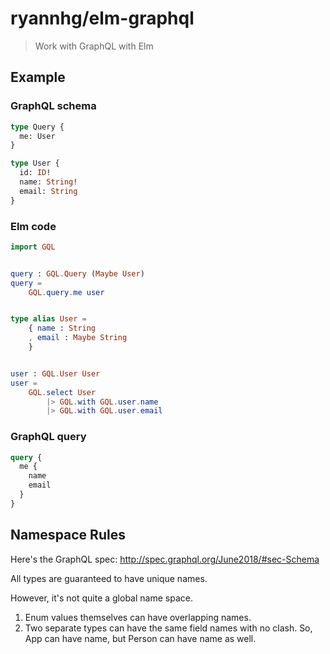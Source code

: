 # ryannhg/elm-graphql

> Work with GraphQL with Elm

## Example

### GraphQL schema

```graphql
type Query {
  me: User
}

type User {
  id: ID!
  name: String!
  email: String
}
```

### Elm code

```elm
import GQL


query : GQL.Query (Maybe User)
query =
    GQL.query.me user


type alias User =
    { name : String
    , email : Maybe String
    }


user : GQL.User User
user =
    GQL.select User
        |> GQL.with GQL.user.name
        |> GQL.with GQL.user.email
```

### GraphQL query

```graphql
query {
  me {
    name
    email
  }
}
```

## Namespace Rules

Here's the GraphQL spec: http://spec.graphql.org/June2018/#sec-Schema

All types are guaranteed to have unique names.

However, it's not quite a global name space.

1. Enum values themselves can have overlapping names.
2. Two separate types can have the same field names with no clash. So, App can have name, but Person can have name as well.
